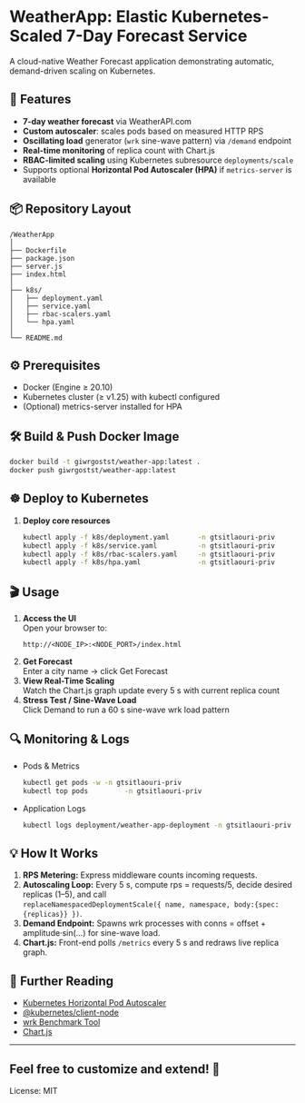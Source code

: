 # WeatherApp: Elastic Kubernetes‐Scaled 7-Day Forecast Service

A cloud-native Weather Forecast application demonstrating automatic, demand-driven scaling on Kubernetes.

## 🚀 Features

- **7-day weather forecast** via WeatherAPI.com  
- **Custom autoscaler**: scales pods based on measured HTTP RPS  
- **Oscillating load** generator (`wrk` sine-wave pattern) via `/demand` endpoint  
- **Real-time monitoring** of replica count with Chart.js  
- **RBAC-limited scaling** using Kubernetes subresource `deployments/scale`  
- Supports optional **Horizontal Pod Autoscaler (HPA)** if `metrics-server` is available

## 📦 Repository Layout

```
/WeatherApp
│
├── Dockerfile
├── package.json
├── server.js
├── index.html
│
├── k8s/
│   ├── deployment.yaml
│   ├── service.yaml
│   ├── rbac-scalers.yaml
│   └── hpa.yaml            
│
└── README.md
```

## ⚙️ Prerequisites

- Docker (Engine ≥ 20.10)  
- Kubernetes cluster (≥ v1.25) with kubectl configured  
- (Optional) metrics-server installed for HPA  

## 🛠 Build & Push Docker Image

```sh
docker build -t giwrgostst/weather-app:latest .
docker push giwrgostst/weather-app:latest
```

## ☸️ Deploy to Kubernetes

1. **Deploy core resources**

   ```sh
   kubectl apply -f k8s/deployment.yaml       -n gtsitlaouri-priv
   kubectl apply -f k8s/service.yaml          -n gtsitlaouri-priv
   kubectl apply -f k8s/rbac-scalers.yaml     -n gtsitlaouri-priv
   kubectl apply -f k8s/hpa.yaml              -n gtsitlaouri-priv
   ```
   
## 🎬 Usage

1. **Access the UI**  
   Open your browser to:  
   ```
   http://<NODE_IP>:<NODE_PORT>/index.html
   ```
2. **Get Forecast**  
   Enter a city name → click Get Forecast  
3. **View Real-Time Scaling**  
   Watch the Chart.js graph update every 5 s with current replica count  
4. **Stress Test / Sine-Wave Load**  
   Click Demand to run a 60 s sine-wave wrk load pattern  

## 🔍 Monitoring & Logs

* Pods & Metrics
  ```sh
  kubectl get pods -w -n gtsitlaouri-priv
  kubectl top pods         -n gtsitlaouri-priv
  ```
* Application Logs
  ```sh
  kubectl logs deployment/weather-app-deployment -n gtsitlaouri-priv
  ```

## 💡 How It Works

1. **RPS Metering:** Express middleware counts incoming requests.  
2. **Autoscaling Loop:** Every 5 s, compute rps = requests/5, decide desired replicas (1–5), and call  
   `replaceNamespacedDeploymentScale({ name, namespace, body:{spec:{replicas}} })`.  
3. **Demand Endpoint:** Spawns wrk processes with conns = offset + amplitude·sin(…) for sine-wave load.  
4. **Chart.js:** Front-end polls `/metrics` every 5 s and redraws live replica graph.  

## 📖 Further Reading

* [Kubernetes Horizontal Pod Autoscaler](https://kubernetes.io/docs/tasks/run-application/horizontal-pod-autoscale/)
* [@kubernetes/client-node](https://github.com/kubernetes-client/javascript)
* [wrk Benchmark Tool](https://github.com/wg/wrk)
* [Chart.js](https://www.chartjs.org/)

---

## Feel free to customize and extend! 🚀

License: MIT
